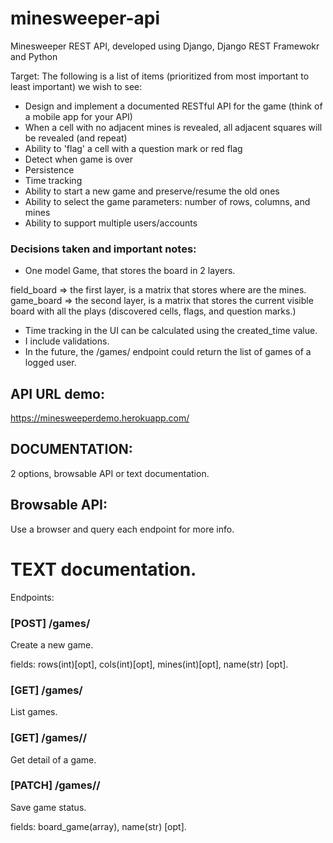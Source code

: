 # minesweeper-api
Minesweeper REST API, developed using Django, Django REST Framewokr and Python

Target:
The following is a list of items (prioritized from most important to least important) we wish to see:

+ Design and implement a documented RESTful API for the game (think of a mobile app for your API)
+ When a cell with no adjacent mines is revealed, all adjacent squares will be revealed (and repeat)
+ Ability to 'flag' a cell with a question mark or red flag
+ Detect when game is over
+ Persistence
+ Time tracking
+ Ability to start a new game and preserve/resume the old ones
+ Ability to select the game parameters: number of rows, columns, and mines
+ Ability to support multiple users/accounts

### Decisions taken and important notes:
+ One model Game, that stores the board in 2 layers.

field_board => the first layer, is a matrix that stores where are the mines.
game_board => the second layer, is a matrix that stores the current visible board with all the plays (discovered cells, flags, and question marks.)
+ Time tracking in the UI can be calculated using the created_time value.
+ I include validations.
+ In the future, the /games/ endpoint could return the list of games of a logged user.

## API URL demo:
https://minesweeperdemo.herokuapp.com/

## DOCUMENTATION:
2 options, browsable API or text documentation.

## Browsable API:
Use a browser and query each endpoint for more info.

# TEXT documentation.

Endpoints:

### [POST] /games/
Create a new game.

fields: rows(int)[opt], cols(int)[opt], mines(int)[opt], name(str) [opt].

### [GET] /games/
List games.

### [GET] /games/<uuid>/
Get detail of a game.

### [PATCH] /games/<uuid>/
Save game status.

fields: board_game(array), name(str) [opt].
